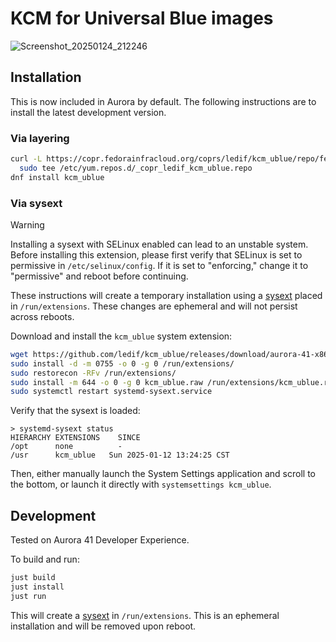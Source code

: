 # KCM for Universal Blue images

![Screenshot_20250124_212246](https://github.com/user-attachments/assets/843b5d78-9205-43c5-8074-d9dd02315e9e)

## Installation

This is now included in Aurora by default. The following instructions are to install the latest development version.

### Via layering

```bash
curl -L https://copr.fedorainfracloud.org/coprs/ledif/kcm_ublue/repo/fedora-41/ledif-kcm_ublue-fedora-41.repo | \
  sudo tee /etc/yum.repos.d/_copr_ledif_kcm_ublue.repo
dnf install kcm_ublue
```

### Via sysext

> [!WARNING] 
> Installing a sysext with SELinux enabled can lead to an unstable system. Before installing this extension, please first verify that SELinux is set to permissive in `/etc/selinux/config`. If it is set to "enforcing," change it to "permissive" and reboot before continuing.

These instructions will create a temporary installation using a [sysext](https://www.freedesktop.org/software/systemd/man/latest/systemd-sysext.html) placed in `/run/extensions`.
These changes are ephemeral and will not persist across reboots.
 
Download and install the `kcm_ublue` system extension:
```bash
wget https://github.com/ledif/kcm_ublue/releases/download/aurora-41-x86-64/kcm_ublue.raw
sudo install -d -m 0755 -o 0 -g 0 /run/extensions/
sudo restorecon -RFv /run/extensions/
sudo install -m 644 -o 0 -g 0 kcm_ublue.raw /run/extensions/kcm_ublue.raw
sudo systemctl restart systemd-sysext.service
```

Verify that the sysext is loaded:

```
> systemd-sysext status
HIERARCHY EXTENSIONS    SINCE                      
/opt      none          -                          
/usr      kcm_ublue   Sun 2025-01-12 13:24:25 CST
```

Then, either manually launch the System Settings application and scroll to the bottom, or launch it directly with `systemsettings kcm_ublue`.

## Development 

Tested on Aurora 41 Developer Experience.

To build and run:
```bash
just build
just install
just run
```

This will create a [sysext](https://www.freedesktop.org/software/systemd/man/latest/systemd-sysext.html) in `/run/extensions`. This is an ephemeral installation and will be removed upon reboot.
